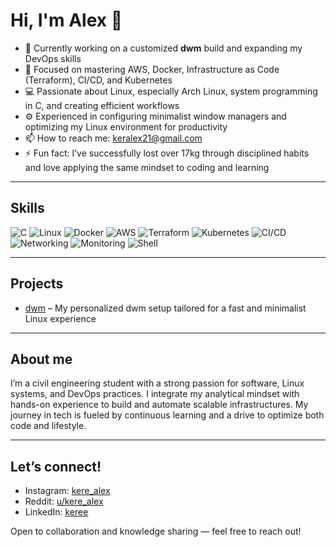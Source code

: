 # Hi, I'm Alex 👋

- 🔭 Currently working on a customized **dwm** build and expanding my DevOps skills  
- 🌱 Focused on mastering AWS, Docker, Infrastructure as Code (Terraform), CI/CD, and Kubernetes  
- 💻 Passionate about Linux, especially Arch Linux, system programming in C, and creating efficient workflows  
- ⚙️ Experienced in configuring minimalist window managers and optimizing my Linux environment for productivity  
- 📫 How to reach me: [keralex21@gmail.com](mailto:keralex21@gmail.com)  
- ⚡ Fun fact: I’ve successfully lost over 17kg through disciplined habits and love applying the same mindset to coding and learning  

---

## Skills

![C](https://img.shields.io/badge/language-C-00599C?style=for-the-badge&logo=c) 
![Linux](https://img.shields.io/badge/Linux-FCC624?style=for-the-badge&logo=linux&logoColor=black)
![Docker](https://img.shields.io/badge/Docker-2496ED?style=for-the-badge&logo=docker)
![AWS](https://img.shields.io/badge/AWS-232F3E?style=for-the-badge&logo=amazonaws)
![Terraform](https://img.shields.io/badge/Terraform-7B42BC?style=for-the-badge&logo=terraform&logoColor=white)
![Kubernetes](https://img.shields.io/badge/Kubernetes-326CE5?style=for-the-badge&logo=kubernetes&logoColor=white)
![CI/CD](https://img.shields.io/badge/CI--CD-4BC51D?style=for-the-badge&logo=githubactions&logoColor=white)
![Networking](https://img.shields.io/badge/Networking-0078D4?style=for-the-badge&logo=microsoftazure&logoColor=white)
![Monitoring](https://img.shields.io/badge/Monitoring-F47E21?style=for-the-badge&logo=prometheus&logoColor=white)
![Shell](https://img.shields.io/badge/Shell-4EAA25?style=for-the-badge&logo=gnu-bash&logoColor=white)

---

## Projects

- [dwm](https://github.com/unikeree/dwm) – My personalized dwm setup tailored for a fast and minimalist Linux experience  
 
---

## About me

I’m a civil engineering student with a strong passion for software, Linux systems, and DevOps practices. I integrate my analytical mindset with hands-on experience to build and automate scalable infrastructures. My journey in tech is fueled by continuous learning and a drive to optimize both code and lifestyle.

---

## Let’s connect!

- Instagram: [kere_alex](https://www.instagram.com/kere_alex/)  
- Reddit: [u/kere_alex](https://www.reddit.com/user/kere_alex)  
- LinkedIn: [keree](https://linkedin.com/in/keree)  
  
Open to collaboration and knowledge sharing — feel free to reach out!
